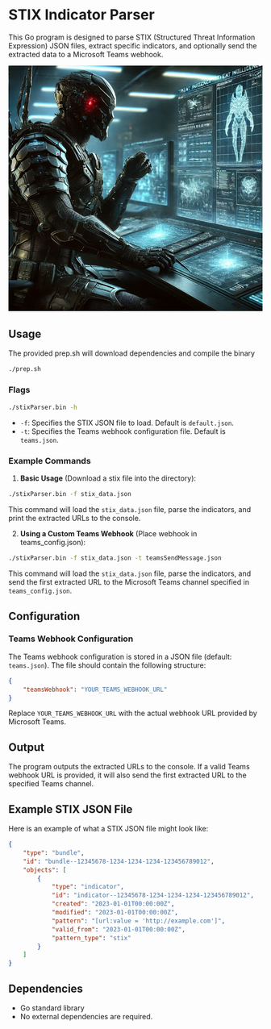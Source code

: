 # STIX Indicator Parser

This Go program is designed to parse STIX (Structured Threat Information Expression) JSON files, extract specific indicators, and optionally send the extracted data to a Microsoft Teams webhook.


![Soldier Evaluating Threat Intel](/picts/scorpionSoldierThreatIntel.png)

## Usage

The provided prep.sh will download dependencies and compile the binary
```bash
./prep.sh
```

### Flags
```bash
./stixParser.bin -h
```

- `-f`: Specifies the STIX JSON file to load. Default is `default.json`.
- `-t`: Specifies the Teams webhook configuration file. Default is `teams.json`.

### Example Commands

1. **Basic Usage** (Download a stix file into the directory):
```bash
./stixParser.bin -f stix_data.json
```
   This command will load the `stix_data.json` file, parse the indicators, and print the extracted URLs to the console.

2. **Using a Custom Teams Webhook** (Place webhook in teams_config.json):
```bash
./stixParser.bin -f stix_data.json -t teamsSendMessage.json
```
   This command will load the `stix_data.json` file, parse the indicators, and send the first extracted URL to the Microsoft Teams channel specified in `teams_config.json`.


## Configuration

### Teams Webhook Configuration

The Teams webhook configuration is stored in a JSON file (default: `teams.json`). The file should contain the following structure:

```json
{
    "teamsWebhook": "YOUR_TEAMS_WEBHOOK_URL"
}
```

Replace `YOUR_TEAMS_WEBHOOK_URL` with the actual webhook URL provided by Microsoft Teams.

## Output

The program outputs the extracted URLs to the console. If a valid Teams webhook URL is provided, it will also send the first extracted URL to the specified Teams channel.

## Example STIX JSON File

Here is an example of what a STIX JSON file might look like:

```json
{
    "type": "bundle",
    "id": "bundle--12345678-1234-1234-1234-123456789012",
    "objects": [
        {
            "type": "indicator",
            "id": "indicator--12345678-1234-1234-1234-123456789012",
            "created": "2023-01-01T00:00:00Z",
            "modified": "2023-01-01T00:00:00Z",
            "pattern": "[url:value = 'http://example.com']",
            "valid_from": "2023-01-01T00:00:00Z",
            "pattern_type": "stix"
        }
    ]
}
```

## Dependencies

- Go standard library
- No external dependencies are required.

